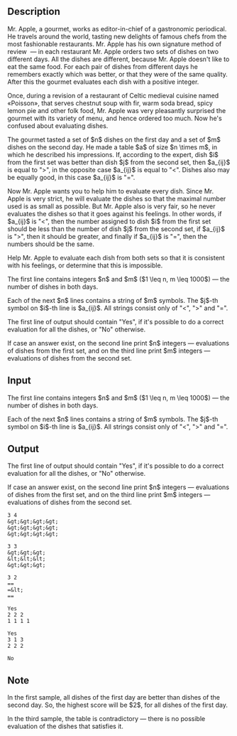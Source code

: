 ## Description

<div><p>Mr. Apple, a gourmet, works as editor-in-chief of a gastronomic periodical. He travels around the world, tasting new delights of famous chefs from the most fashionable restaurants. Mr. Apple has his own signature method of review &nbsp;— in each restaurant Mr. Apple orders two sets of dishes on two different days. All the dishes are different, because Mr. Apple doesn't like to eat the same food. For each pair of dishes from different days he remembers exactly which was better, or that they were of the same quality. After this the gourmet evaluates each dish with a positive integer.</p><p>Once, during a revision of a restaurant of Celtic medieval cuisine named «Poisson», that serves chestnut soup with fir, warm soda bread, spicy lemon pie and other folk food, Mr. Apple was very pleasantly surprised the gourmet with its variety of menu, and hence ordered too much. Now he's confused about evaluating dishes.</p><p>The gourmet tasted a set of $n$ dishes on the first day and a set of $m$ dishes on the second day. He made a table $a$ of size $n \times m$, in which he described his impressions. If, according to the expert, dish $i$ from the first set was better than dish $j$ from the second set, then $a_{ij}$ is equal to "<span class="tex-font-style-tt">&gt;</span>", in the opposite case $a_{ij}$ is equal to "<span class="tex-font-style-tt">&lt;</span>". Dishes also may be equally good, in this case $a_{ij}$ is "<span class="tex-font-style-tt">=</span>".</p><p>Now Mr. Apple wants you to help him to evaluate every dish. Since Mr. Apple is very strict, he will evaluate the dishes so that the maximal number used is as small as possible. But Mr. Apple also is very fair, so he never evaluates the dishes so that it goes against his feelings. In other words, if $a_{ij}$ is "<span class="tex-font-style-tt">&lt;</span>", then the number assigned to dish $i$ from the first set should be less than the number of dish $j$ from the second set, if $a_{ij}$ is "<span class="tex-font-style-tt">&gt;</span>", then it should be greater, and finally if $a_{ij}$ is "<span class="tex-font-style-tt">=</span>", then the numbers should be the same.</p><p>Help Mr. Apple to evaluate each dish from both sets so that it is consistent with his feelings, or determine that this is impossible.</p></div><div class="input-specification"><p>The first line contains integers $n$ and $m$ ($1 \leq n, m \leq 1000$)&nbsp;— the number of dishes in both days.</p><p>Each of the next $n$ lines contains a string of $m$ symbols. The $j$-th symbol on $i$-th line is $a_{ij}$. All strings consist only of "<span class="tex-font-style-tt">&lt;</span>", "<span class="tex-font-style-tt">&gt;</span>" and "<span class="tex-font-style-tt">=</span>".</p></div><div class="output-specification"><p>The first line of output should contain "<span class="tex-font-style-tt">Yes</span>", if it's possible to do a correct evaluation for all the dishes, or "<span class="tex-font-style-tt">No</span>" otherwise.</p><p>If case an answer exist, on the second line print $n$ integers&nbsp;— evaluations of dishes from the first set, and on the third line print $m$ integers&nbsp;— evaluations of dishes from the second set.</p></div>

## Input

<p>The first line contains integers $n$ and $m$ ($1 \leq n, m \leq 1000$)&nbsp;— the number of dishes in both days.</p><p>Each of the next $n$ lines contains a string of $m$ symbols. The $j$-th symbol on $i$-th line is $a_{ij}$. All strings consist only of "<span class="tex-font-style-tt">&lt;</span>", "<span class="tex-font-style-tt">&gt;</span>" and "<span class="tex-font-style-tt">=</span>".</p>

## Output

<p>The first line of output should contain "<span class="tex-font-style-tt">Yes</span>", if it's possible to do a correct evaluation for all the dishes, or "<span class="tex-font-style-tt">No</span>" otherwise.</p><p>If case an answer exist, on the second line print $n$ integers&nbsp;— evaluations of dishes from the first set, and on the third line print $m$ integers&nbsp;— evaluations of dishes from the second set.</p>





```input1
3 4
&gt;&gt;&gt;&gt;
&gt;&gt;&gt;&gt;
&gt;&gt;&gt;&gt;
```




```input2
3 3
&gt;&gt;&gt;
&lt;&lt;&lt;
&gt;&gt;&gt;
```




```input3
3 2
==
=&lt;
==
```




```output1
Yes
2 2 2 
1 1 1 1
```




```output2
Yes
3 1 3 
2 2 2
```




```output3
No
```



## Note

<p>In the first sample, all dishes of the first day are better than dishes of the second day. So, the highest score will be $2$, for all dishes of the first day.</p><p>In the third sample, the table is contradictory&nbsp;— there is no possible evaluation of the dishes that satisfies it.</p>
